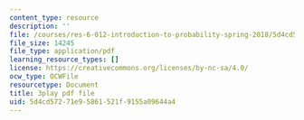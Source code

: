 ```yaml
---
content_type: resource
description: ''
file: /courses/res-6-012-introduction-to-probability-spring-2018/5d4cd57271e95861521f9155a09644a4_WSrVCCBOeg4.pdf
file_size: 14245
file_type: application/pdf
learning_resource_types: []
license: https://creativecommons.org/licenses/by-nc-sa/4.0/
ocw_type: OCWFile
resourcetype: Document
title: 3play pdf file
uid: 5d4cd572-71e9-5861-521f-9155a09644a4
---
```

